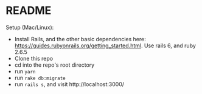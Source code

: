 # README

Setup (Mac/Linux):
- Install Rails, and the other basic dependencies here: https://guides.rubyonrails.org/getting_started.html.  Use rails 6, and ruby 2.6.5
- Clone this repo
- cd into the repo's root directory
- run `yarn`
- run `rake db:migrate`
- run `rails s`, and visit http://localhost:3000/
